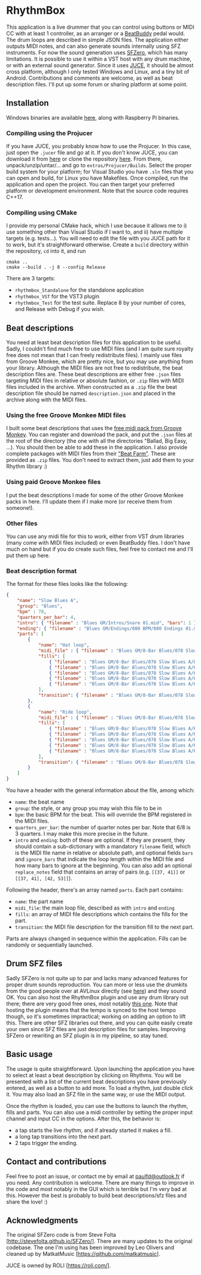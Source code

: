 # RhythmBox

This application is a live drummer that you can control using buttons or MIDI CC with at least 1 controller, as an arranger or a [BeatBuddy](https://singularsound.com/) pedal would.
The drum loops are described in simple JSON files.
The application either outputs MIDI notes, and can also generate sounds internally using SFZ instruments.
For now the sound generation uses [SFZero](http://stevefolta.github.io/SFZero/), which has many limitations.
It is possible to use it within a VST host with any drum machine, or with an external sound generator.
Since it uses [JUCE](https://juce.com/), it should be almost cross platform, although I only tested Windows and Linux, and a tiny bit of Android.
Contributions and comments are welcome, as well as beat description files.
I'll put up some forum or sharing platform at some point.

## Installation

Windows binaries are available [here](https://github.com/paulfd/rhythmbox/releases), along with Raspberry Pi binaries.

### Compiling using the Projucer

If you have JUCE, you probably know how to use the Projucer.
In this case, just open the `.jucer` file and go at it.
If you don't know JUCE, you can download it from [here](https://shop.juce.com/get-juce) or clone the repository [here](https://github.com/WeAreROLI/JUCE).
From there, unpack/unzip/untar/... and go to `extras/Projucer/Builds`.
Select the proper build system for your platform; for Visual Studio you have `.sln` files that you can open and build, for Linux you have Makefiles.
Once compiled, run the application and open the project.
You can then target your preferred platform or development environment.
Note that the source code requires C++17.

### Compiling using CMake

I provide my personal CMake hack, which I use because it allows me to i) use something other than Visual Studio if I want to, and ii) have multiple targets (e.g. tests...).
You will need to edit the file with you JUCE path for it to work, but it's straightforward otherwise.
Create a `build` directory within the repository, `cd` into it, and run
```
cmake ..
cmake --build . -j 8 --config Release
```
There are 3 targets:
- `rhythmbox_Standalone` for the standalone application
- `rhythmbox_VST` for the VST3 plugin
- `rhythmbox_Test` for the test suite.
Replace 8 by your number of cores, and Release with Debug if you wish.

## Beat descriptions

You need at least beat description files for this application to be useful.
Sadly, I couldn't find much free to use MIDI files (and I am quite sure royalty free does not mean that I can freely redistribute files).
I mainly use files from Groove Monkee, which are pretty nice, but you may use anything from your library.
Although the MIDI files are not free to redistribute, the beat description files are.
These beat descriptions are either free `.json` files targeting MIDI files in relative or absolute fashion, or `.zip` files with MIDI files included in the archive.
When constructed as a `.zip` file the beat description file should be named `description.json` and placed in the archive along with the MIDI files.

### Using the free Groove Monkee MIDI files

I built some beat descriptions that uses the [free midi pack from Groove Monkey](https://groovemonkee.com/pages/free-midi-loops).
You can register and download the pack, and put the `.json` files at the root of the directory (the one with all the directories "Ballad, Big Easy, ...).
You should then be able to add these in the application.
I also provide complete packages with MIDI files from their ["Beat Farm"](https://groovemonkee.com/pages/beat-farm-free-midi-beats).
These are provided as `.zip` files.
You don't need to extract them, just add them to your Rhythm library :)

### Using paid Groove Monkee files

I put the beat descriptions I made for some of the other Groove Monkee packs in here.
I'll update them if I make more (or receive them from someone!).

### Other files

You can use any midi file for this to work, either from VST drum libraries (many come with MIDI files included) or even BeatBuddy files.
I don't have much on hand but if you do create such files, feel free to contact me and I'll put them up here.

### Beat description format

The format for these files looks like the following:
```json
{
    "name": "Slow Blues A",
    "group": "Blues",
    "bpm" : 78,
    "quarters_per_bar": 4,
    "intro": { "filename" : "Blues GM/Intros/Snare 01.mid", "bars": 1 },
    "ending": { "filename" : "Blues GM/Endings/080 BPM/080 Endings 01.mid", "bars": 2 },
    "parts": [
        {
            "name": "Hat loop",
            "midi_file" : { "filename" : "Blues GM/8-Bar Blues/078 Slow Blues A/Hat Grooves/Slow Blues A Hats F1 S.mid", "bars": 4, "ignore_bars": 1 },
            "fills": [
                { "filename" : "Blues GM/8-Bar Blues/078 Slow Blues A/Hat Grooves/Slow Blues A Hats F2 S.mid", "bars": 1, "ignore_bars": 7 },
                { "filename" : "Blues GM/8-Bar Blues/078 Slow Blues A/Hat Grooves/Slow Blues A Hats F3 M.mid", "bars": 1, "ignore_bars": 7 },
                { "filename" : "Blues GM/8-Bar Blues/078 Slow Blues A/Hat Grooves/Slow Blues A Hats F4 M.mid", "bars": 1, "ignore_bars": 7 },
                { "filename" : "Blues GM/8-Bar Blues/078 Slow Blues A/Hat Grooves/Slow Blues A Hats F5 M.mid", "bars": 1, "ignore_bars": 7 },
                { "filename" : "Blues GM/8-Bar Blues/078 Slow Blues A/Hat Grooves/Slow Blues A Hats F6 L.mid", "bars": 1, "ignore_bars": 7 }
            ],
            "transition": { "filename" : "Blues GM/8-Bar Blues/078 Slow Blues A/Hat Grooves/Slow Blues A Hats F1 S.mid", "bars": 1, "ignore_bars": 7 }
        },
        {
            "name": "Ride loop",
            "midi_file" : { "filename" : "Blues GM/8-Bar Blues/078 Slow Blues A/Ride Grooves/Slow Blues A Ride F1 S.mid", "bars": 4, "ignore_bars": 1},
            "fills": [
                { "filename" : "Blues GM/8-Bar Blues/078 Slow Blues A/Ride Grooves/Slow Blues A Ride F2 S.mid", "bars": 1, "ignore_bars": 7 },
                { "filename" : "Blues GM/8-Bar Blues/078 Slow Blues A/Ride Grooves/Slow Blues A Ride F3 M.mid", "bars": 1, "ignore_bars": 7 },
                { "filename" : "Blues GM/8-Bar Blues/078 Slow Blues A/Ride Grooves/Slow Blues A Ride F4 M.mid", "bars": 1, "ignore_bars": 7 },
                { "filename" : "Blues GM/8-Bar Blues/078 Slow Blues A/Ride Grooves/Slow Blues A Ride F5 M.mid", "bars": 1, "ignore_bars": 7 },
                { "filename" : "Blues GM/8-Bar Blues/078 Slow Blues A/Ride Grooves/Slow Blues A Ride F6 L.mid", "bars": 1, "ignore_bars": 7 }
            ],
            "transition": { "filename" : "Blues GM/8-Bar Blues/078 Slow Blues A/Ride Grooves/Slow Blues A Ride F1 S.mid", "bars": 1, "ignore_bars": 7 }
        }
    ]
}
```
You have a header with the general information about the file, among which:
- `name`: the beat name
- `group`: the style, or any group you may wish this file to be in
- `bpm`: the basic BPM for the beat. This will override the BPM registered in the MIDI files.
- `quarters_per_bar`: the number of quarter notes per bar. Note that 6/8 is 3 quarters. I may make this more precise in the future.
- `intro` and `ending`: both of these are optional. If they are present, they should contain a sub-dictionary with a mandatory `filename` field, which is the MIDI file name in relative or absolute path, and optional fields `bars` and `ignore_bars` that indicate the loop length within the MIDI file and how many bars to ignore at the beginning. You can also add an optional `replace_notes` field that contains an array of pairs (e.g. `[[37, 41]]` or `[[37, 41], [42, 53]]`).

Following the header, there's an array named `parts`.
Each part contains:
- `name`: the part name
- `midi_file`: the main loop file, described as with `intro` and `ending`
- `fills`: an array of MIDI file descriptions which contains the fills for the part.
- `transition`: the MIDI file description for the transition fill to the next part.

Parts are always changed in sequence within the application.
Fills can be randomly or sequentially launched.

## Drum SFZ files

Sadly SFZero is not quite up to par and lacks many advanced features for proper drum sounds reproduction.
You can more or less use the drumkits from the good people over at AVLinux directly (see [here](http://www.bandshed.net/avldrumkits/)) and they sound OK.
You can also host the RhythmBox plugin and use any drum library out there; there are very good free ones, most notably [this one](https://www.powerdrumkit.com/).
Note that hosting the plugin means that the tempo is synced to the host tempo though, so it's sometimes impractical; working on adding an option to lift this.
There are other SFZ libraries out there, and you can quite easily create your own since SFZ files are just description files for samples.
Improving SFZero or rewriting an SFZ plugin is in my pipeline, so stay tuned.

## Basic usage

The usage is quite straightforward.
Upon launching the application you have to select at least a beat description by clicking on Rhythms.
You will be presented with a list of the current beat descriptions you have previously entered, as well as a button to add more.
To load a rhythm, just double click it.
You may also load an SFZ file in the same way, or use the MIDI output.

Once the rhythm is loaded, you can use the buttons to launch the rhythm, fills and parts.
You can also use a midi controller by setting the proper input channel and input CC in the options.
After this, the behavior is:
- a tap starts the live rhythm, and if already started it makes a fill.
- a long tap transitions into the next part.
- 2 taps trigger the ending.

## Contact and contributions

Feel free to post an issue, or contact me by email at paulfd@outlook.fr if you need.
Any contribution is welcome.
There are many things to improve in the code and most notably in the GUI which is terrible but I'm very bad at this.
However the best is probably to build beat descriptions/sfz files and share the love! :)

## Acknowledgments

The original SFZero code is from Steve Folta [http://stevefolta.github.io/SFZero/].
There are many updates to the original codebase.
The one I'm using has been improved by Leo Olivers and cleaned up by MatkatMusic [https://github.com/matkatmusic].

JUCE is owned by ROLI [https://roli.com/].
